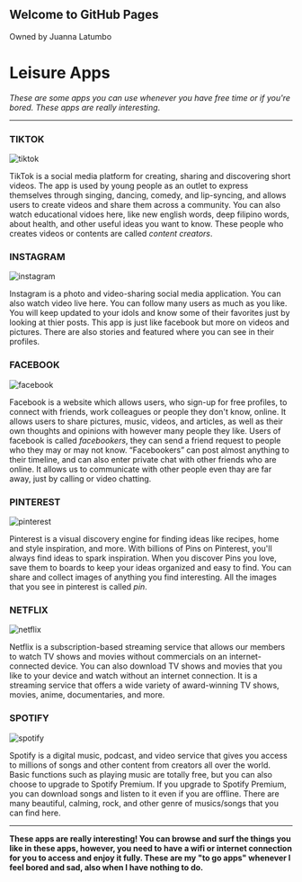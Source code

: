 ## Welcome to GitHub Pages
Owned by Juanna Latumbo


# Leisure Apps

*These are some apps you can use whenever you have free time or if you're bored. These apps are really interesting*.

---

### **TIKTOK**

![tiktok](https://pnggrid.com/wp-content/uploads/2021/04/square-tiktok-logo-1024x1024.png)

TikTok is a social media platform for creating, sharing and discovering short videos. The app is used by young people as an outlet to express themselves through singing, dancing, comedy, and lip-syncing, and allows users to create videos and share them across a community. You can also watch educational vidoes here, like new english words, deep filipino words, about health, and other useful ideas you want to know. These people who creates videos or contents are called *content creators*.

### **INSTAGRAM**

![instagram](https://www.pngplay.com/wp-content/uploads/5/Instagram-Gradient-Logo-PNG.png)

Instagram is a photo and video-sharing social media application. You can also watch video live here. You can follow many users as much as you like. You will keep updated to your idols and know some of their favorites just by looking at thier posts. This app is just like facebook but more on videos and pictures. There are also stories and featured where you can see in their profiles.

### **FACEBOOK**

![facebook](https://pnggrid.com/wp-content/uploads/2021/07/Facebook-Logo-Square-768x768.png)

Facebook is a website which allows users, who sign-up for free profiles, to connect with friends, work colleagues or people they don't know, online. It allows users to share pictures, music, videos, and articles, as well as their own thoughts and opinions with however many people they like. Users of facebook is called *facebookers*, they can send a friend request to people who they may or may not know. “Facebookers” can post almost anything to their timeline, and can also enter private chat with other friends who are online. It allows us to communicate with other people even thay are far away, just by calling or video chatting.

### **PINTEREST** 

![pinterest](https://i.pinimg.com/originals/d3/d1/75/d3d175e560ae133f1ed5cd4ec173751a.png)

Pinterest is a visual discovery engine for finding ideas like recipes, home and style inspiration, and more. With billions of Pins on Pinterest, you'll always find ideas to spark inspiration. When you discover Pins you love, save them to boards to keep your ideas organized and easy to find. You can share and collect images of anything you find interesting. All the images that you see in pinterest is called *pin*.

### **NETFLIX**

![netflix](https://cdn-icons-png.flaticon.com/512/732/732228.png)

Netflix is a subscription-based streaming service that allows our members to watch TV shows and movies without commercials on an internet-connected device. You can also download TV shows and movies that you like to your device and watch without an internet connection. It is a streaming service that offers a wide variety of award-winning TV shows, movies, anime, documentaries, and more.

### **SPOTIFY**

![spotify](https://www.freeiconspng.com/uploads/spotify-icon-2.png)

Spotify is a digital music, podcast, and video service that gives you access to millions of songs and other content from creators all over the world. Basic functions such as playing music are totally free, but you can also choose to upgrade to Spotify Premium. If you upgrade to Spotify Premium, you can download songs and listen to it even if you are offline. There are many beautiful, calming, rock, and other genre of musics/songs that you can find here. 

---
**These apps are really interesting! You can browse and surf the things you like in these apps, however, you need to have a wifi or internet connection for you to access and enjoy it fully. These are my "to go apps" whenever I feel bored and sad, also when I have nothing to do.**
